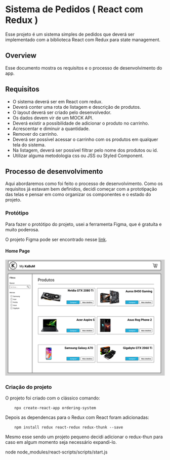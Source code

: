 # Sistema de Pedidos ( React com Redux )

Esse projeto é um sistema simples de pedidos que deverá ser implementado
com a biblioteca React com Redux para state management.

## Overview
Esse documento mostra os requisitos e o processo de desenvolvimento do
app.

## Requisitos

* O sistema deverá ser em React com redux.
* Deverá conter uma rota de listagem e descrição de produtos.
* O layout deverá ser criado pelo desenvolvedor.
* Os dados devem vir de um MOCK API.
* Deverá existir a possibilidade de adicionar o produto no carrinho.
* Acrescentar e diminuir a quantidade.
* Remover do carrinho.
* Deverá ser possível acessar o carrinho com os produtos em qualquer
tela do sistema.
* Na listagem, deverá ser possível filtrar pelo nome dos produtos ou id.
* Utilizar alguma metodologia css ou JSS ou Styled Component.

## Processo de desenvolvimento
Aqui abordaremos como foi feito o processo de desenvolvimento.
Como os requisitos já estavam bem definidos, decidi começar
com a prototipação das telas e pensar em como organizar os componentes e
o estado do projeto.

### Protótipo
Para fazer o protótipo do projeto, usei a ferramenta Figma, que é
gratuíta e muito poderosa.

O projeto Figma pode ser encontrado nesse [link](https://www.figma.com/file/Muy6HRxFgSD3GZCOM0yQhv/Ordering-System?node-id=0%3A1).

#### Home Page
![Home Page](./src/images/readme/home-page.png)


### Criação do projeto
O projeto foi criado com o clássico comando:

```
    npx create-react-app ordering-system
```

Depois as dependencas para o Redux com React foram adicionadas:

```
    npm install redux react-redux redux-thunk --save
```

Mesmo esse sendo um projeto pequeno decidi adicionar o redux-thun para
caso em algum momento seja necessário expandi-lo.

node node_modules/react-scripts/scripts/start.js
